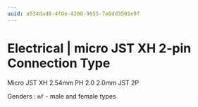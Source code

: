 ```yaml
---
uuid: a534dad8-4f0e-4200-9655-7e0dd3501e9f
---
```

# Electrical | micro JST XH 2-pin  Connection Type

Micro JST XH 2.54mm PH 2.0 2.0mm JST 2P

Genders
: `mf` - male and female types
